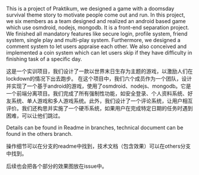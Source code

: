 This is a project of Praktikum, we designed a game with a doomsday survival theme story to motivate people come out and run. In this project, we six members as a team designed and realized an android based game which use osmdroid, nodejs, mongodb. It is a front-end separation project. We finished all mandatory features like secure login, profile system, friend system, single play and multi-play system. Furthermore, we designed a comment system to let users appraise each other. We also conceived and implemented a coin system which can let users skip if they have difficulty in finishing task of a specific day. 

这是一个实训项目，我们设计了一款以世界末日生存为主题的游戏，以激励人们在lockdown的情况下出去跑步。 在这个项目中，我们六个成员作为一个团队，设计并实现了一个基于android的游戏，使用了osmdroid、nodejs、mongodb。它是一个前端分离项目。我们完成了所有强制性功能，如安全登录、个人资料系统、好友系统、单人游戏和多人游戏系统。此外，我们设计了一个评论系统，让用户相互评价。我们还构思并实施了一个硬币系统，如果用户在完成特定日期的任务时遇到困难，可以让他们跳过。

Details can be found in Readme in branches, technical document can be found in the others branch.

操作细节可以在分支的readme中找到，技术文档（包含效果）可以在others分支中找到。

后续也会把各个部分的效果图放在issue中。
